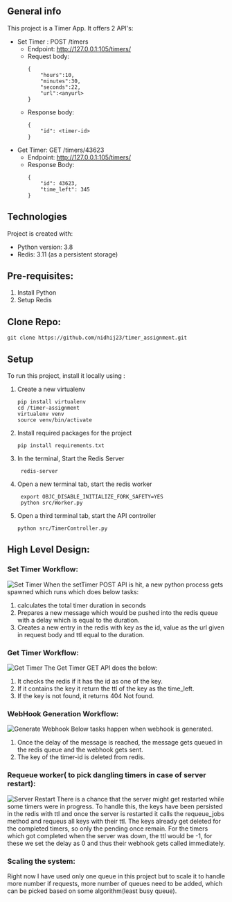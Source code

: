 

## General info
This project is a Timer App. It offers 2 API's:
* Set Timer : POST /timers
  * Endpoint: http://127.0.0.1:105/timers/
  * Request body:
    ```
    {
        "hours":10,
        "minutes":30,
        "seconds":22,
        "url":<anyurl>
    }
    ```
  * Response body:
    ```
    {
        "id": <timer-id>
    }
    ```
* Get Timer: GET /timers/43623
  * Endpoint: http://127.0.0.1:105/timers/<timer-id>
  * Response Body:
    ```
    {
        "id": 43623,
        "time_left": 345
    }
    ```
	
## Technologies
Project is created with:
* Python version: 3.8
* Redis: 3.11 (as a persistent storage)

	
## Pre-requisites:
1. Install Python
2. Setup Redis

## Clone Repo:
```
git clone https://github.com/nidhij23/timer_assignment.git
```

## Setup
To run this project, install it locally using :
1. Create a new virtualenv
    ```
    pip install virtualenv
    cd /timer-assignment
    virtualenv venv
    source venv/bin/activate
    ```
2. Install required packages for the project
    ```
    pip install requirements.txt
   ```
3. In the terminal, Start the Redis Server
   ```
    redis-server
   ```
4. Open a new terminal tab, start the redis worker
   ```
    export OBJC_DISABLE_INITIALIZE_FORK_SAFETY=YES
    python src/Worker.py
   ```
5. Open a third terminal tab, start the API controller
    ```
   python src/TimerController.py
    ```

## High Level Design:
### Set Timer Workflow:
![Set Timer](designs/set-timer.png)
When the setTimer POST API is hit, a new python process gets spawned which
runs which does below tasks:
1. calculates the total timer duration in seconds
2. Prepares a new message which would be pushed into the redis queue with a delay which is equal to the 
duration.
3. Creates a new entry in the redis with key as the id, value as the url given in request body and ttl equal to the duration.


### Get Timer Workflow:

![Get Timer](designs/get-timer.png)
The Get Timer GET API does the below:
1. It checks the redis if it has the id as one of the key.
2. If it contains the key it return the ttl of the key as the time_left.
3. If the key is not found, it returns 404 Not found.

### WebHook Generation Workflow:
![Generate Webhook](designs/webhook-generation.png)
Below tasks happen when webhook is generated.
1. Once the delay of the message is reached, the message gets queued in the redis queue and the webhook gets sent.
2. The key of the timer-id is deleted from redis.

### Requeue worker( to pick dangling timers in case of server restart):
![Server Restart](designs/server-restart.png)
There is a chance that the server might get restarted while some timers were in progress. To handle this, the keys have been persisted in the
redis with ttl and once the server is restarted it calls the requeue_jobs method and requeus all keys with their ttl.
The keys already get deleted for the completed timers, so only the pending once remain.
 For the timers which got completed when the server was down, the ttl would be -1, for these we set the delay as 0 and thus their webhook gets called immediately.

### Scaling the system:
Right now I have used only one queue in this project but to scale it to handle more number if requests,
more number of queues need to be added, which can be picked based on some algorithm(least busy queue).


